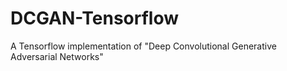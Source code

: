 # DCGAN-Tensorflow
A Tensorflow implementation of "Deep Convolutional Generative Adversarial Networks"
